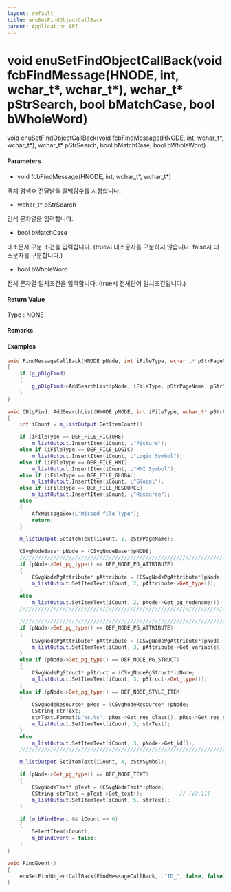 ```yaml
---
layout: default
title: enuSetFindObjectCallBack
parent: Application API
---
```

# void enuSetFindObjectCallBack\(void fcbFindMessage\(HNODE, int, wchar\_t\*, wchar\_t\*\), wchar\_t\* pStrSearch, bool bMatchCase, bool bWholeWord\)

void enuSetFindObjectCallBack\(void fcbFindMessage\(HNODE, int, wchar\_t\*, wchar\_t\*\), wchar\_t\* pStrSearch, bool bMatchCase, bool bWholeWord\)

#### Parameters

* void fcbFindMessage\(HNODE, int, wchar\_t\*, wchar\_t\*\)

객체 검색후 전달받을 콜백함수를 지정합니다.

* wchar\_t\* pStrSearch

검색 문자열을 입력합니다.

* bool bMatchCase

대소문자 구분 조건을 입력합니다. \(true시 대소문자를 구분하지 않습니다. false시 대소문자를 구분합니다.\)

* bool bWholeWord

전체 문자열 일치조건을 입력합니다. \(true시 전체단어 일치조건입니다.\)

#### Return Value

Type : NONE

#### Remarks

#### Examples

```cpp
void FindMessageCallBack(HNODE pNode, int iFileType, wchar_t* pStrPageName, wchar_t* pStrSymbol)
{
    if (g_pDlgFind)
    {
        g_pDlgFind->AddSearchList(pNode, iFileType, pStrPageName, pStrSymbol);
    }
}

void CDlgFind::AddSearchList(HNODE pNODE, int iFileType, wchar_t* pStrPageName, wchar_t* pStrSymbol)
{
    int iCount = m_listOutput.GetItemCount();

    if (iFileType == DEF_FILE_PICTURE)
        m_listOutput.InsertItem(iCount, L"Picture");
    else if (iFileType == DEF_FILE_LOGIC)
        m_listOutput.InsertItem(iCount, L"Logic Symbol");
    else if (iFileType == DEF_FILE_HMI)
        m_listOutput.InsertItem(iCount, L"HMI Symbol");
    else if (iFileType == DEF_FILE_GLOBAL)
        m_listOutput.InsertItem(iCount, L"Global");
    else if (iFileType == DEF_FILE_RESOURCE)
        m_listOutput.InsertItem(iCount, L"Resource");
    else
    {
        AfxMessageBox(L"Missed file Type");
        return;
    }

    m_listOutput.SetItemText(iCount, 1, pStrPageName);

    CSvgNodeBase* pNode = (CSvgNodeBase*)pNODE;
    ///////////////////////////////////////////////////////////////////////////////////////
    if (pNode->Get_pg_type() == DEF_NODE_PG_ATTRIBUTE)
    {
        CSvgNodePgAttribute* pAttribute = (CSvgNodePgAttribute*)pNode;
        m_listOutput.SetItemText(iCount, 2, pAttribute->Get_type());
    }
    else
        m_listOutput.SetItemText(iCount, 2, pNode->Get_pg_nodename());
    ///////////////////////////////////////////////////////////////////////////////////////

    ///////////////////////////////////////////////////////////////////////////////////////
    if (pNode->Get_pg_type() == DEF_NODE_PG_ATTRIBUTE)
    {
        CSvgNodePgAttribute* pAttribute = (CSvgNodePgAttribute*)pNode;
        m_listOutput.SetItemText(iCount, 3, pAttribute->Get_variable());
    }
    else if (pNode->Get_pg_type() == DEF_NODE_PG_STRUCT)
    {
        CSvgNodePgStruct* pStruct = (CSvgNodePgStruct*)pNode;
        m_listOutput.SetItemText(iCount, 3, pStruct->Get_type());
    }
    else if (pNode->Get_pg_type() == DEF_NODE_STYLE_ITEM)
    {
        CSvgNodeResource* pRes = (CSvgNodeResource* )pNode;
        CString strText;
        strText.Format(L"%s.%s", pRes->Get_res_class(), pRes->Get_res_name());
        m_listOutput.SetItemText(iCount, 3, strText);
    }
    else
        m_listOutput.SetItemText(iCount, 3, pNode->Get_id());
    ///////////////////////////////////////////////////////////////////////////////////////

    m_listOutput.SetItemText(iCount, 4, pStrSymbol);

    if (pNode->Get_pg_type() == DEF_NODE_TEXT)
    {
        CSvgNodeText* pText = (CSvgNodeText*)pNode;
        CString strText = pText->Get_text();            // [v3.11]
        m_listOutput.SetItemText(iCount, 5, strText);            
    }        

    if (m_bFindEvent && iCount == 0)
    {
        SelectItem(iCount);
        m_bFindEvent = false;
    }
}

void FindEvent()
{
    enuSetFindObjectCallBack(FindMessageCallBack, L"ID_", false, false);
}
```



